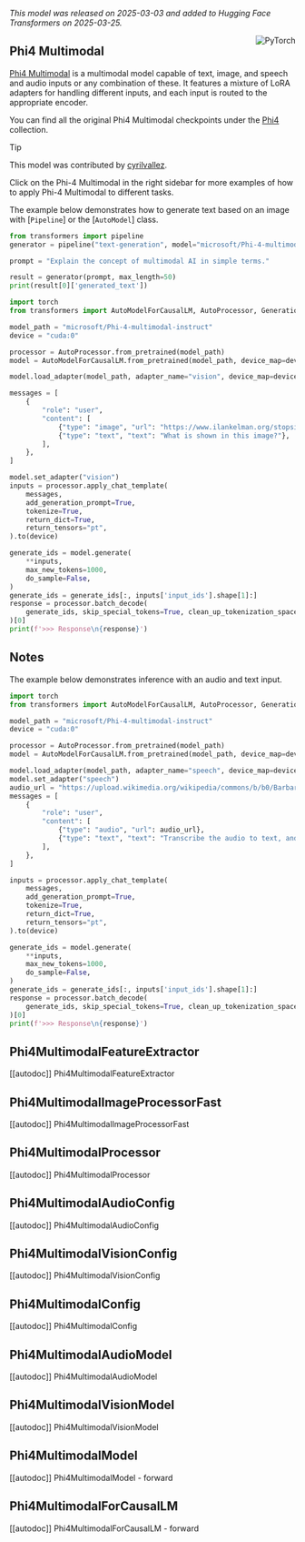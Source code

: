 <!--Copyright 2025 The HuggingFace Team. All rights reserved.
Licensed under the Apache License, Version 2.0 (the "License"); you may not use this file except in compliance with
the License. You may obtain a copy of the License at
http://www.apache.org/licenses/LICENSE-2.0
Unless required by applicable law or agreed to in writing, software distributed under the License is distributed on
an "AS IS" BASIS, WITHOUT WARRANTIES OR CONDITIONS OF ANY KIND, either express or implied. See the License for the
specific language governing permissions and limitations under the License.
⚠️ Note that this file is in Markdown but contain specific syntax for our doc-builder (similar to MDX) that may not be
rendered properly in your Markdown viewer.
-->
*This model was released on 2025-03-03 and added to Hugging Face Transformers on 2025-03-25.*

<div style="float: right;">
  <div class="flex flex-wrap space-x-1">
    <img alt="PyTorch" src="https://img.shields.io/badge/PyTorch-EE4C2C?logo=pytorch&logoColor=white&style=flat">
  </div>
</div>

## Phi4 Multimodal

[Phi4 Multimodal](https://huggingface.co/papers/2503.01743) is a multimodal model capable of text, image, and speech and audio inputs or any combination of these. It features a mixture of LoRA adapters for handling different inputs, and each input is routed to the appropriate encoder.

You can find all the original Phi4 Multimodal checkpoints under the [Phi4](https://huggingface.co/collections/microsoft/phi-4-677e9380e514feb5577a40e4) collection.

> [!TIP]
> This model was contributed by [cyrilvallez](https://huggingface.co/cyrilvallez).
>
> Click on the Phi-4 Multimodal in the right sidebar for more examples of how to apply Phi-4 Multimodal to different tasks.

The example below demonstrates how to generate text based on an image with [`Pipeline`] or the [`AutoModel`] class.

<hfoptions id="usage">
<hfoption id="Pipeline">

```python
from transformers import pipeline
generator = pipeline("text-generation", model="microsoft/Phi-4-multimodal-instruct", torch_dtype="auto", device=0)

prompt = "Explain the concept of multimodal AI in simple terms."

result = generator(prompt, max_length=50)
print(result[0]['generated_text'])
```

</hfoption>
<hfoption id="AutoModel">

```python
import torch
from transformers import AutoModelForCausalLM, AutoProcessor, GenerationConfig

model_path = "microsoft/Phi-4-multimodal-instruct"
device = "cuda:0"

processor = AutoProcessor.from_pretrained(model_path)
model = AutoModelForCausalLM.from_pretrained(model_path, device_map=device, torch_dtype=torch.float16)

model.load_adapter(model_path, adapter_name="vision", device_map=device, adapter_kwargs={"subfolder": 'vision-lora'})

messages = [
    {
        "role": "user",
        "content": [
            {"type": "image", "url": "https://www.ilankelman.org/stopsigns/australia.jpg"},
            {"type": "text", "text": "What is shown in this image?"},
        ],
    },
]

model.set_adapter("vision")
inputs = processor.apply_chat_template(
    messages,
    add_generation_prompt=True,
    tokenize=True,
    return_dict=True,
    return_tensors="pt",
).to(device)

generate_ids = model.generate(
    **inputs,
    max_new_tokens=1000,
    do_sample=False,
)
generate_ids = generate_ids[:, inputs['input_ids'].shape[1]:]
response = processor.batch_decode(
    generate_ids, skip_special_tokens=True, clean_up_tokenization_spaces=False
)[0]
print(f'>>> Response\n{response}')
```

</hfoption>
</hfoptions>

## Notes

The example below demonstrates inference with an audio and text input.

```py
import torch
from transformers import AutoModelForCausalLM, AutoProcessor, GenerationConfig

model_path = "microsoft/Phi-4-multimodal-instruct"
device = "cuda:0"

processor = AutoProcessor.from_pretrained(model_path)
model = AutoModelForCausalLM.from_pretrained(model_path, device_map=device,  torch_dtype=torch.float16)

model.load_adapter(model_path, adapter_name="speech", device_map=device, adapter_kwargs={"subfolder": 'speech-lora'})
model.set_adapter("speech")
audio_url = "https://upload.wikimedia.org/wikipedia/commons/b/b0/Barbara_Sahakian_BBC_Radio4_The_Life_Scientific_29_May_2012_b01j5j24.flac"
messages = [
    {
        "role": "user",
        "content": [
            {"type": "audio", "url": audio_url},
            {"type": "text", "text": "Transcribe the audio to text, and then translate the audio to French. Use <sep> as a separator between the origina transcript and the translation."},
        ],
    },
]

inputs = processor.apply_chat_template(
    messages,
    add_generation_prompt=True,
    tokenize=True,
    return_dict=True,
    return_tensors="pt",
).to(device)

generate_ids = model.generate(
    **inputs,
    max_new_tokens=1000,
    do_sample=False,
)
generate_ids = generate_ids[:, inputs['input_ids'].shape[1]:]
response = processor.batch_decode(
    generate_ids, skip_special_tokens=True, clean_up_tokenization_spaces=False
)[0]
print(f'>>> Response\n{response}')

```

## Phi4MultimodalFeatureExtractor

[[autodoc]] Phi4MultimodalFeatureExtractor

## Phi4MultimodalImageProcessorFast

[[autodoc]] Phi4MultimodalImageProcessorFast

## Phi4MultimodalProcessor

[[autodoc]] Phi4MultimodalProcessor

## Phi4MultimodalAudioConfig

[[autodoc]] Phi4MultimodalAudioConfig

## Phi4MultimodalVisionConfig

[[autodoc]] Phi4MultimodalVisionConfig

## Phi4MultimodalConfig

[[autodoc]] Phi4MultimodalConfig

## Phi4MultimodalAudioModel

[[autodoc]] Phi4MultimodalAudioModel

## Phi4MultimodalVisionModel

[[autodoc]] Phi4MultimodalVisionModel

## Phi4MultimodalModel

[[autodoc]] Phi4MultimodalModel
    - forward

## Phi4MultimodalForCausalLM

[[autodoc]] Phi4MultimodalForCausalLM
    - forward
